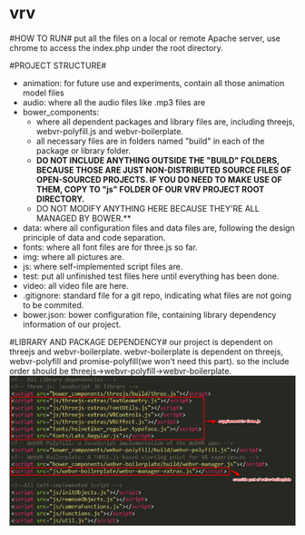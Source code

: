 # vrv
#HOW TO RUN#
put all the files on a local or remote Apache server, use chrome to access the index.php under the root directory.

#PROJECT STRUCTURE#
- animation: for future use and experiments, contain all those animation model files
- audio: where all the audio files like .mp3 files are
- bower_components: 
  - where all dependent packages and library files are, including threejs, webvr-polyfill.js and webvr-boilerplate.
  - all necessary files are in folders named "build" in each of the package or library folder.
  - **DO NOT INCLUDE ANYTHING OUTSIDE THE "BUILD" FOLDERS, BECAUSE THOSE ARE JUST NON-DISTRIBUTED SOURCE FILES OF OPEN-SOURCED PROJECTS. IF YOU DO NEED TO MAKE USE OF THEM, COPY TO "js" FOLDER OF OUR VRV PROJECT ROOT DIRECTORY.**
  - DO NOT MODIFY ANYTHING HERE BECAUSE THEY'RE ALL MANAGED BY BOWER.**
- data: where all configuration files and data files are, following the design principle of data and code separation.
- fonts: where all font files are for three.js so far.
- img: where all pictures are.
- js: where self-implemented script files are.
- test: put all unfinished test files here until everything has been done.
- video: all video file are here.
- .gitignore: standard file for a git repo, indicating what files are not going to be commited.
- bower.json: bower configuration file, containing library dependency information of our project.

#LIBRARY AND PACKAGE DEPENDENCY#
our project is dependent on threejs and webvr-boilerplate.
webvr-boilerplate is dependent on threejs, webvr-polyfill and promise-polyfill(we won't need this part).
so the include order should be threejs->webvr-polyfill->webvr-boilerplate.
![include header](img/others/readme.png)